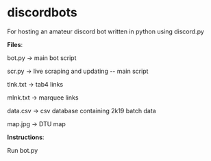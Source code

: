 # discordbots
For hosting an amateur discord bot written in python using discord.py

**Files**:

bot.py -> main bot script

scr.py -> live scraping and updating -- main script

tlnk.txt -> tab4 links

mlnk.txt -> marquee links

data.csv -> csv database containing 2k19 batch data

map.jpg -> DTU map

**Instructions**:

Run bot.py

